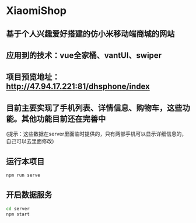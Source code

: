 # XiaomiShop

## 基于个人兴趣爱好搭建的仿小米移动端商城的网站

## 应用到的技术：vue全家桶、vantUI、swiper

## 项目预览地址：http://47.94.17.221:81/dhsphone/index

## 目前主要实现了手机列表、详情信息、购物车，这些功能。其他功能目前还在完善中
(提示：这些数据在server里面临时提供的，只有两部手机可以显示详细信息的，自己可以去里面修改)

## 运行本项目
```cmd
npm run serve
```

## 开启数据服务
```cmd
cd server
npm start
```